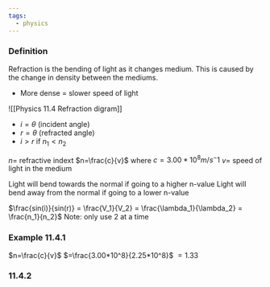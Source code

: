 ```yaml
---
tags:
  - physics
---
```

### Definition
Refraction is the bending of light as it changes medium.
This is caused by the change in density between the mediums. 

- More dense = slower speed of light

![[Physics 11.4 Refraction digram]]

- $i = \theta$ (incident angle)
- $r = \theta$ (refracted angle)
- $i > r$ if $n_1 < n_2$


$n =$ refractive indext
$n=\frac{c}{v}$
where
$c = 3.00*10^8 m/s^-1$
$v=$ speed of light in the medium

Light will bend towards the normal if going to a higher n-value
Light will bend away from the normal if going to a lower n-value

$\frac{sin(i)}{sin(r)} = \frac{V_1}{V_2} = \frac{\lambda_1}{\lambda_2} = \frac{n_1}{n_2}$
Note: only use 2 at a time











### Example 11.4.1
 $n=\frac{c}{v}$ 
 $=\frac{3.00*10^8}{2.25*10^8}$
 $= 1.33$

### 11.4.2

 
 
 



 


